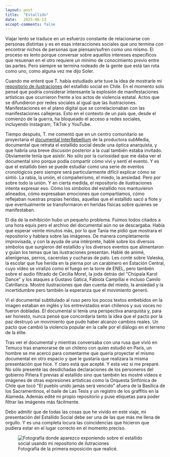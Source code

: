 ```yaml
---
layout: post
title:  "Estallido"
date:   2025-06-13
accept-comments: false
---
```

Viajar lento se traduce en un esfuerzo constante de relacionarse con personas distintas y es en esas interacciones sociales que uno termina con encontrar nichos de personas que piensan/sufren como uno mismo. El proceso es lento porque conversar sobre aquellos intereses específicos que resuenan en el otro requiere un mínimo de conocimiento previo entre las partes. Pero siempre se termina rodeado de la gente que está tan rota como uno, como alguna vez me dijo Soler.

Cuando me enteré que T. había estudiado arte tuve la idea de mostrarle mi [repositorio de ilustraciones](https://corvalan.dev/evade/) del estallido social en Chile. En el momento solo pensé que podría considerar interesante la explosión de manifestaciones artísticas que ocurrieron frente a los actos de violencia estatal. Actos que se difundieron por redes sociales al igual que las ilustraciones. Manifestaciones en el plano digital que se correlacionaban con las manifestaciones callejeras. Esto en el contexto de un país que, desde el comienzo de la guerra, ha bloqueado el acceso a redes sociales, incluyendo Instagram, TikTok y YouTube.

Tiempo después, T. me comentó que en un centro comunitario se proyectaría el [documental InterRebellium](https://sub.media/interrebellium-01-the-estallido-social/) de la productora subMedia, documental que retrata el estallido social desde una óptica anarquista, y que habría una breve discusión posterior a la cual también estaba invitado. Obviamente tenía que asistir. No sólo por la curiosidad que me daba ver el documental sino porque podía compartir cómo viví y sentí el evento. Y es que el estallido bien se puede estudiar como una serie de eventos cronológicos pero siempre será particularmente difícil explicar cómo se sintió. La rabia, la unión, el compañerismo, el miedo, la ansiedad. Pero por sobre todo la unión. Y en cierta medida, el repositorio de ilustraciones intenta expresar eso. Cómo los símbolos del estallido nos mantuvieron alineados, cómo expresaban emociones que compartíamos, cómo reflejaban nuestras propias heridas, aquellas que el estallido sacó a flote y que eventualmente se transformaron en heridas físicas sobre quienes se manifestaban.

El día de la exhibición hubo un pequeño problema. Fuimos todos citados a una hora equis pero el archivo del documental aún no se descargaba. Había que esperar veinte minutos más, por lo que Tania me pidió que mostrara el repositorio y hablara sobre las imágenes. De manera completamente improvisada, y con la ayuda de una intérprete, hablé sobre los diversos símbolos que surgieron del estallido y los diversos eventos que alimentaron y guían los temas que las ilustraciones presentan. Hablé de animé, alienígenas, perros, cacerolas y cucharas de palo. Les conté sobre Valeska, la escolar que fue herida en la pierna por un carabinero en Estación Central, cuyo vídeo se viralizó como el fuego en la torre de ENEL, pero también sobre el audio filtrado de Cecilia Morel, la joda detrás del "Chúpala Karol Dance" y los ataques a Gustavo Gática, Fabiola Campillai e incluso Camilo Catrillanca. Mostré ilustraciones que dan cuenta del miedo, la ansiedad y la incertidumbre pero también la esperanza que el movimiento generó. 

Vi el documental subtitulado al ruso pero los pocos textos embebidos en la imagen estaban en inglés y los entrevistados eran chilenos y sus voces no fueron dobladas. El documental sí tenía una perspectiva anarquista y, para ser honesto, nunca pensé que concordaría tanto la idea que el pacto por la paz destruyó un movimiento que pudo haber alcanzo cambios reales. Un pacto que cambió la violencia popular en la calle por el diálogo en el terreno de la élite.

Tras ver el documental y mientras conversaba con una rusa que vivió en Temuco tras enamorarse de un chileno con quien estudió en Paris, un hombre se me acercó para comentarme que quería proyectar el mismo documental en otro espacio y que le gustaría que realizara la misma presentación que hice. Y claro está que acepté. Y esta vez sí me preparé. No sólo presenté las desdichadas declaraciones de los personeros del gobierno Piñera II previas al estallido sino que también les mostré vídeos e imágenes de otras expresiones artísticas como la Orquesta Sinfónica de Chile que tocó "El pueblo unido jamás será vencido" afuera de la Basílica de los Sacramentinos, el baile de Las Tesis y un registro de los graffitis en la Alameda. Además edité mi propio repositorio y puse etiquetas para poder filtrar las imágenes más fácilmente.

Debo admitir que de todas las cosas que he vivido en este viaje, mi presentación del Estallido Social debe ser una de las que más me llena de orgullo. Y es una completa locura las coincidencias que hicieron que pudiera estar en el lugar correcto en el momento preciso.
<figure class="vid">
<img src="{{ site.baseurl }}/assets/images/sanpetersburgo1.jpg" alt="Fotografía donde aparezco exponiendo sobre el estallido social usando mi repositorio de ilutraciones" />
<figcaption>
Fotografía de la primera exposición que realicé.
</figcaption>
</figure>
